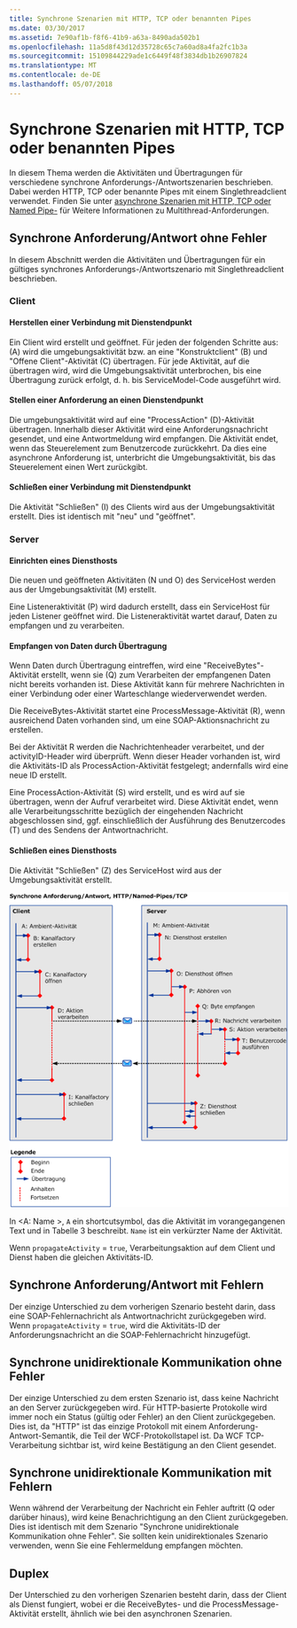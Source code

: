 ```yaml
---
title: Synchrone Szenarien mit HTTP, TCP oder benannten Pipes
ms.date: 03/30/2017
ms.assetid: 7e90af1b-f8f6-41b9-a63a-8490ada502b1
ms.openlocfilehash: 11a5d8f43d12d35728c65c7a60ad8a4fa2fc1b3a
ms.sourcegitcommit: 15109844229ade1c6449f48f3834db1b26907824
ms.translationtype: MT
ms.contentlocale: de-DE
ms.lasthandoff: 05/07/2018
---
```

# <a name="synchronous-scenarios-using-http-tcp-or-named-pipe"></a>Synchrone Szenarien mit HTTP, TCP oder benannten Pipes
In diesem Thema werden die Aktivitäten und Übertragungen für verschiedene synchrone Anforderungs-/Antwortszenarien beschrieben. Dabei werden HTTP, TCP oder benannte Pipes mit einem Singlethreadclient verwendet. Finden Sie unter [asynchrone Szenarien mit HTTP, TCP oder Named Pipe-](../../../../../docs/framework/wcf/diagnostics/tracing/asynchronous-scenarios-using-http-tcp-or-named-pipe.md) für Weitere Informationen zu Multithread-Anforderungen.  
  
## <a name="synchronous-requestreply-without-errors"></a>Synchrone Anforderung/Antwort ohne Fehler  
 In diesem Abschnitt werden die Aktivitäten und Übertragungen für ein gültiges synchrones Anforderungs-/Antwortszenario mit Singlethreadclient beschrieben.  
  
### <a name="client"></a>Client  
  
#### <a name="establishing-communication-with-service-endpoint"></a>Herstellen einer Verbindung mit Dienstendpunkt  
 Ein Client wird erstellt und geöffnet. Für jeden der folgenden Schritte aus: (A) wird die umgebungsaktivität bzw. an eine "Konstruktclient" (B) und "Offene Client"-Aktivität (C) übertragen. Für jede Aktivität, auf die übertragen wird, wird die Umgebungsaktivität unterbrochen, bis eine Übertragung zurück erfolgt, d. h. bis ServiceModel-Code ausgeführt wird.  
  
#### <a name="making-a-request-to-service-endpoint"></a>Stellen einer Anforderung an einen Dienstendpunkt  
 Die umgebungsaktivität wird auf eine "ProcessAction" (D)-Aktivität übertragen. Innerhalb dieser Aktivität wird eine Anforderungsnachricht gesendet, und eine Antwortmeldung wird empfangen. Die Aktivität endet, wenn das Steuerelement zum Benutzercode zurückkehrt. Da dies eine asynchrone Anforderung ist, unterbricht die Umgebungsaktivität, bis das Steuerelement einen Wert zurückgibt.  
  
#### <a name="closing-communication-with-service-endpoint"></a>Schließen einer Verbindung mit Dienstendpunkt  
 Die Aktivität "Schließen" (I) des Clients wird aus der Umgebungsaktivität erstellt. Dies ist identisch mit "neu" und "geöffnet".  
  
### <a name="server"></a>Server  
  
#### <a name="setting-up-a-service-host"></a>Einrichten eines Diensthosts  
 Die neuen und geöffneten Aktivitäten (N und O) des ServiceHost werden aus der Umgebungsaktivität (M) erstellt.  
  
 Eine Listeneraktivität (P) wird dadurch erstellt, dass ein ServiceHost für jeden Listener geöffnet wird. Die Listeneraktivität wartet darauf, Daten zu empfangen und zu verarbeiten.  
  
#### <a name="receiving-data-on-the-wire"></a>Empfangen von Daten durch Übertragung  
 Wenn Daten durch Übertragung eintreffen, wird eine "ReceiveBytes"-Aktivität erstellt, wenn sie (Q) zum Verarbeiten der empfangenen Daten nicht bereits vorhanden ist. Diese Aktivität kann für mehrere Nachrichten in einer Verbindung oder einer Warteschlange wiederverwendet werden.  
  
 Die ReceiveBytes-Aktivität startet eine ProcessMessage-Aktivität (R), wenn ausreichend Daten vorhanden sind, um eine SOAP-Aktionsnachricht zu erstellen.  
  
 Bei der Aktivität R werden die Nachrichtenheader verarbeitet, und der activityID-Header wird überprüft. Wenn dieser Header vorhanden ist, wird die Aktivitäts-ID als ProcessAction-Aktivität festgelegt; andernfalls wird eine neue ID erstellt.  
  
 Eine ProcessAction-Aktivität (S) wird erstellt, und es wird auf sie übertragen, wenn der Aufruf verarbeitet wird. Diese Aktivität endet, wenn alle Verarbeitungsschritte bezüglich der eingehenden Nachricht abgeschlossen sind, ggf. einschließlich der Ausführung des Benutzercodes (T) und des Sendens der Antwortnachricht.  
  
#### <a name="closing-a-service-host"></a>Schließen eines Diensthosts  
 Die Aktivität "Schließen" (Z) des ServiceHost wird aus der Umgebungsaktivität erstellt.  
  
 ![Synchrone Szenarien mit HTTP&#47;TCP&#47; Named Pipes](../../../../../docs/framework/wcf/diagnostics/tracing/media/sync.gif "Sync")  
  
 In \<A: Name >, `A` ein shortcutsymbol, das die Aktivität im vorangegangenen Text und in Tabelle 3 beschreibt. `Name` ist ein verkürzter Name der Aktivität.  
  
 Wenn `propagateActivity` = `true`, Verarbeitungsaktion auf dem Client und Dienst haben die gleichen Aktivitäts-ID.  
  
## <a name="synchronous-requestreply-with-errors"></a>Synchrone Anforderung/Antwort mit Fehlern  
 Der einzige Unterschied zu dem vorherigen Szenario besteht darin, dass eine SOAP-Fehlernachricht als Antwortnachricht zurückgegeben wird. Wenn `propagateActivity` = `true`, wird die Aktivitäts-ID der Anforderungsnachricht an die SOAP-Fehlernachricht hinzugefügt.  
  
## <a name="synchronous-one-way-without-errors"></a>Synchrone unidirektionale Kommunikation ohne Fehler  
 Der einzige Unterschied zu dem ersten Szenario ist, dass keine Nachricht an den Server zurückgegeben wird. Für HTTP-basierte Protokolle wird immer noch ein Status (gültig oder Fehler) an den Client zurückgegeben. Dies ist, da "HTTP" ist das einzige Protokoll mit einem Anforderung-Antwort-Semantik, die Teil der WCF-Protokollstapel ist. Da WCF TCP-Verarbeitung sichtbar ist, wird keine Bestätigung an den Client gesendet.  
  
## <a name="synchronous-one-way-with-errors"></a>Synchrone unidirektionale Kommunikation mit Fehlern  
 Wenn während der Verarbeitung der Nachricht ein Fehler auftritt (Q oder darüber hinaus), wird keine Benachrichtigung an den Client zurückgegeben. Dies ist identisch mit dem Szenario "Synchrone unidirektionale Kommunikation ohne Fehler". Sie sollten kein unidirektionales Szenario verwenden, wenn Sie eine Fehlermeldung empfangen möchten.  
  
## <a name="duplex"></a>Duplex  
 Der Unterschied zu den vorherigen Szenarien besteht darin, dass der Client als Dienst fungiert, wobei er die ReceiveBytes- und die ProcessMessage-Aktivität erstellt, ähnlich wie bei den asynchronen Szenarien.
